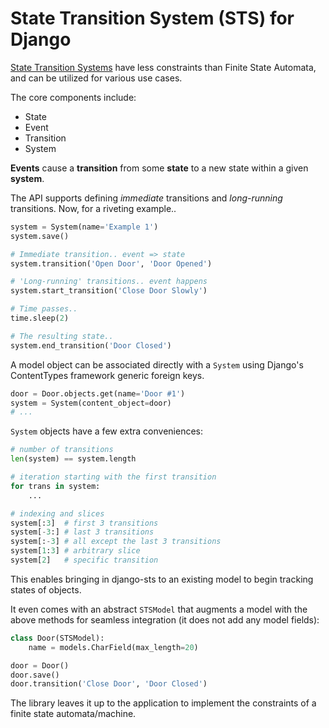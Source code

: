 # State Transition System (STS) for Django

[State Transition Systems][1] have less constraints than Finite State
Automata, and can be utilized for various use cases.

The core components include:

- State
- Event
- Transition
- System

**Events** cause a **transition** from some **state** to a new state within
a given **system**.

The API supports defining _immediate_ transitions and _long-running_
transitions. Now, for a riveting example..

```python
system = System(name='Example 1')
system.save()

# Immediate transition.. event => state
system.transition('Open Door', 'Door Opened')

# 'Long-running' transitions.. event happens
system.start_transition('Close Door Slowly')

# Time passes..
time.sleep(2)

# The resulting state..
system.end_transition('Door Closed')
```

A model object can be associated directly with a `System` using Django's
ContentTypes framework generic foreign keys.

```python
door = Door.objects.get(name='Door #1')
system = System(content_object=door)
# ...
```

`System` objects have a few extra conveniences:

```python
# number of transitions
len(system) == system.length

# iteration starting with the first transition
for trans in system:
    ...

# indexing and slices
system[:3]  # first 3 transitions
system[-3:] # last 3 transitions
system[:-3] # all except the last 3 transitions
system[1:3] # arbitrary slice
system[2]   # specific transition
```

This enables bringing in django-sts to an existing model to begin tracking
states of objects.

It even comes with an abstract `STSModel` that augments a model with the above
methods for seamless integration (it does not add any model fields):

```python
class Door(STSModel):
    name = models.CharField(max_length=20)

door = Door()
door.save()
door.transition('Close Door', 'Door Closed')
```

The library leaves it up to the application to implement the constraints of a
finite state automata/machine.

[1]: http://en.wikipedia.org/wiki/State_transition_system
